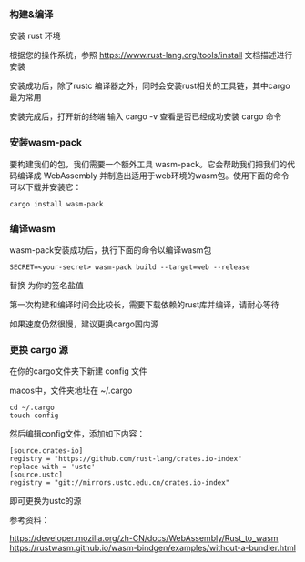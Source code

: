 ### 构建&编译

安装 rust 环境

根据您的操作系统，参照 https://www.rust-lang.org/tools/install 文档描述进行安装

安装成功后，除了rustc 编译器之外，同时会安装rust相关的工具链，其中cargo最为常用

安装完成后，打开新的终端 输入 cargo -v 查看是否已经成功安装 cargo 命令

### 安装wasm-pack
要构建我们的包，我们需要一个额外工具 wasm-pack。它会帮助我们把我们的代码编译成 WebAssembly 并制造出适用于web环境的wasm包。使用下面的命令可以下载并安装它：

```
cargo install wasm-pack
```

### 编译wasm

wasm-pack安装成功后，执行下面的命令以编译wasm包

```
SECRET=<your-secret> wasm-pack build --target=web --release
```

替换 <your-secret> 为你的签名盐值

第一次构建和编译时间会比较长，需要下载依赖的rust库并编译，请耐心等待

如果速度仍然很慢，建议更换cargo国内源

### 更换 cargo 源

在你的cargo文件夹下新建 config 文件

macos中，文件夹地址在 ~/.cargo

```
cd ~/.cargo
touch config
```

然后编辑config文件，添加如下内容：

```
[source.crates-io]
registry = "https://github.com/rust-lang/crates.io-index"
replace-with = 'ustc'
[source.ustc]
registry = "git://mirrors.ustc.edu.cn/crates.io-index"
```

即可更换为ustc的源

参考资料：

https://developer.mozilla.org/zh-CN/docs/WebAssembly/Rust_to_wasm
https://rustwasm.github.io/wasm-bindgen/examples/without-a-bundler.html